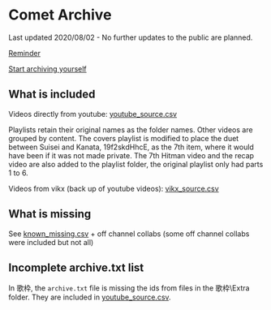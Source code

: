 # Comet Archive

Last updated 2020/08/02 - No further updates to the public are planned. 

[Reminder](https://files.catbox.moe/v3gzav.mp4)

[Start archiving yourself](https://github.com/abayochocoball/hollow_memories)

## What is included
Videos directly from youtube: [youtube_source.csv](youtube_source.csv)

Playlists retain their original names as the folder names. Other videos are grouped by content. The covers playlist is modified to place the duet between Suisei and Kanata, 19f2skdHhcE, as the 7th item, where it would have been if it was not made private. The 7th Hitman video and the recap video are also added to the playlist folder, the original playlist only had parts 1 to 6.

Videos from vikx (back up of youtube videos): [vikx_source.csv](vikx_source.csv)

## What is missing
See [known_missing.csv](known_missing.csv) + off channel collabs (some off channel collabs were included but not all)

## Incomplete archive.txt list
In 歌枠, the `archive.txt` file is missing the ids from files in the 歌枠\Extra folder. They are included in [youtube_source.csv](youtube_source.csv).
